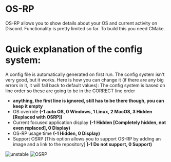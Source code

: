 # OS-RP
OS-RP allows you to show details about your OS and current activity on Discord. Functionality is pretty limited so far.
To build this you need CMake.

# Quick explanation of the config system:
A config file is automatically generated on first run.
The config system isn't very good, but it works. Here is how you can change it (if there are any big errors in it, it will fall back to default values):
The config system is based on line order so these are going to be in the CORRECT line order
- **anything, the first line is ignored, still has to be there though, you can keep it empty**
- OS override **(-1 auto OS, 0 Windows, 1 Linux, 2 MacOS, 3 Hidden [Replaced with OSRP])**
- Current focused application display **(-1 Hidden [Completely hidden, not even replaced], 0 Display)**
- OS-RP usage time **(-1 Hidden, 0 Display)**
- Support OSRP [This option allows you to support OS-RP by adding an image and a link to the repository] **(-1 Do not support, 0 Support)**

![unstable](https://github.com/PetrTech/OS-RP/assets/55279432/203b9eef-02ea-45eb-adeb-27bfdc833dba)
![OSRP](https://github.com/PetrTech/OS-RP/assets/55279432/96a1dc6c-31ed-4ae1-ac11-0e391ddff449)
